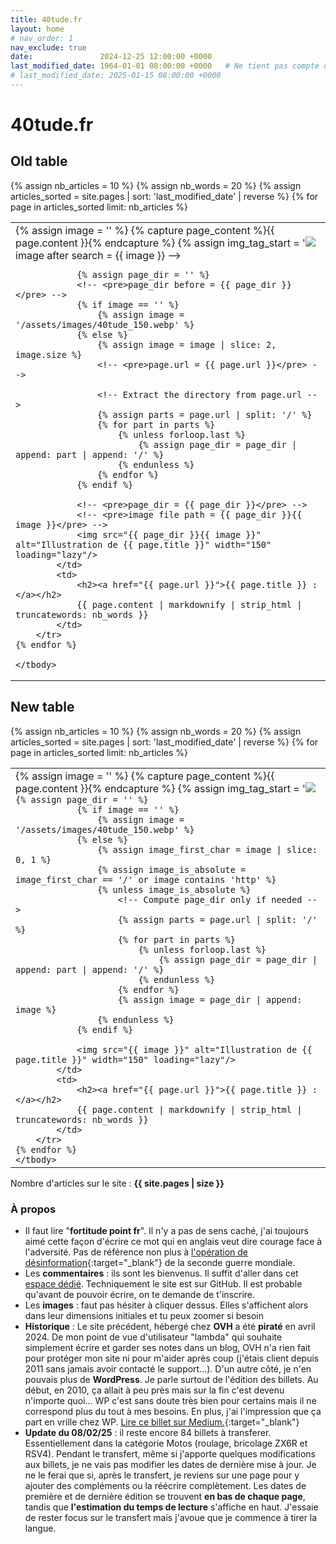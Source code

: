 ```yaml
---
title: 40tude.fr
layout: home
# nav_order: 1
nav_exclude: true
date:               2024-12-25 12:00:00 +0000
last_modified_date: 1964-01-01 08:00:00 +0000   # Ne tient pas compte de cette page dans les pages récemment mises à jour
# last_modified_date: 2025-01-15 08:00:00 +0000
---
```



# 40tude.fr 

## Old table
<table>
    <tbody>
    {% assign nb_articles = 10 %}
    {% assign nb_words = 20 %}
    {% assign articles_sorted = site.pages | sort: 'last_modified_date' | reverse %}
    {% for page in articles_sorted limit: nb_articles %}
        <tr>
            <td>
                <!-- Extract image if it exists --> 
                {% assign image = '' %} 
                <!-- <pre>image before search = {{ image }}</pre> -->
                {% capture page_content %}{{ page.content }}{% endcapture %} 
                {% assign img_tag_start = '<img src="' %} 
                {% assign parts = page_content | split: img_tag_start %} 
                {% if parts.size > 1 %}
                    {% assign img_part = parts[1] %}
                    {% assign image = img_part | split: '"' | first %}
                {% endif %}
                <!-- <pre>image after search = {{ image }}</pre>  -->
                
                {% assign page_dir = '' %} 
                <!-- <pre>page_dir before = {{ page_dir }}</pre> -->
                {% if image == '' %} 
                    {% assign image = '/assets/images/40tude_150.webp' %} 
                {% else %} 
                    {% assign image = image | slice: 2, image.size %}
                    <!-- <pre>page.url = {{ page.url }}</pre> -->

                    <!-- Extract the directory from page.url --> 
                    {% assign parts = page.url | split: '/' %} 
                    {% for part in parts %} 
                        {% unless forloop.last %} 
                            {% assign page_dir = page_dir | append: part | append: '/' %} 
                        {% endunless %} 
                    {% endfor %}
                {% endif %}

                <!-- <pre>page_dir = {{ page_dir }}</pre> -->
                <!-- <pre>image file path = {{ page_dir }}{{ image }}</pre> -->
                <img src="{{ page_dir }}{{ image }}" alt="Illustration de {{ page.title }}" width="150" loading="lazy"/>
            </td>
            <td>
                <h2><a href="{{ page.url }}">{{ page.title }} :</a></h2>
                {{ page.content | markdownify | strip_html | truncatewords: nb_words }}
            </td>
        </tr>
    {% endfor %}

    </tbody>
</table>

## New table

<table>
    <tbody>
    {% assign nb_articles = 10 %}
    {% assign nb_words = 20 %}
    {% assign articles_sorted = site.pages | sort: 'last_modified_date' | reverse %}
    {% for page in articles_sorted limit: nb_articles %}
        <tr>
            <td>
                <!-- Extract image if it exists -->
                {% assign image = '' %}
                {% capture page_content %}{{ page.content }}{% endcapture %}
                {% assign img_tag_start = '<img src="' %}
                {% assign parts = page_content | split: img_tag_start %}
                {% if parts.size > 1 %}
                    {% assign img_part = parts[1] %}
                    {% assign image = img_part | split: '"' | first %}
                {% endif %}

                {% assign page_dir = '' %}
                {% if image == '' %}
                    {% assign image = '/assets/images/40tude_150.webp' %}
                {% else %}
                    {% assign image_first_char = image | slice: 0, 1 %}
                    {% assign image_is_absolute = image_first_char == '/' or image contains 'http' %}
                    {% unless image_is_absolute %}
                        <!-- Compute page_dir only if needed -->
                        {% assign parts = page.url | split: '/' %}
                        {% for part in parts %}
                            {% unless forloop.last %}
                                {% assign page_dir = page_dir | append: part | append: '/' %}
                            {% endunless %}
                        {% endfor %}
                        {% assign image = page_dir | append: image %}
                    {% endunless %}
                {% endif %}

                <img src="{{ image }}" alt="Illustration de {{ page.title }}" width="150" loading="lazy"/>
            </td>
            <td>
                <h2><a href="{{ page.url }}">{{ page.title }} :</a></h2>
                {{ page.content | markdownify | strip_html | truncatewords: nb_words }}
            </td>
        </tr>
    {% endfor %}
    </tbody>
</table>


Nombre d'articles sur le site : **{{ site.pages | size }}**


### À propos  
* Il faut lire "**fortitude point fr**". Il n'y a pas de sens caché, j'ai toujours aimé cette façon d'écrire ce mot qui en anglais veut dire courage face à l'adversité. Pas de référence non plus à [l'opération de désinformation](https://fr.wikipedia.org/wiki/Op%C3%A9ration_Fortitude){:target="_blank"} de la seconde guerre mondiale.  
* Les **commentaires** : ils sont les bienvenus. Il suffit d'aller dans cet [espace dédié](https://github.com/40tude/40tude.github.io/discussions). Techniquement le site est sur GitHub. Il est probable qu'avant de pouvoir écrire, on te demande de t'inscrire. 
* Les **images** : faut pas hésiter à cliquer dessus. Elles s'affichent alors dans leur dimensions initiales et tu peux zoomer si besoin    
* **Historique** : Le site précédent, hébergé chez **OVH** a été **piraté** en avril 2024. De mon point de vue d'utilisateur "lambda" qui souhaite simplement écrire et garder ses notes dans un blog, OVH n'a rien fait pour protéger mon site ni pour m'aider après coup (j'étais client depuis 2011 sans jamais avoir contacté le support...). D'un autre côté, je n'en pouvais plus de **WordPress**. Je parle surtout de l'édition des billets. Au début, en 2010, ça allait à peu près mais sur la fin c'est devenu n'importe quoi...  WP c'est sans doute très bien pour certains mais il ne correspond plus du tout à mes besoins. En plus, j'ai l'impression que ça part en vrille chez WP. [Lire ce billet sur Medium.](https://medium.com/notes-and-theories/this-man-controls-40-of-the-internet-and-its-a-problem-1b37a66e6185){:target="_blank"}
* **Update du 08/02/25** : il reste encore 84 billets à transferer. Essentiellement dans la catégorie Motos (roulage, bricolage ZX6R et RSV4). Pendant le transfert, même si j'apporte quelques modifications aux billets, je ne vais pas modifier les dates de dernière mise à jour. Je ne le ferai que si, après le transfert, je reviens sur une page pour y ajouter des compléments ou la réécrire complètement. Les dates de première et de dernière édition se trouvent **en bas de chaque page**, tandis que **l'estimation du temps de lecture** s'affiche en haut. J'essaie de rester focus sur le transfert mais j'avoue que je commence à tirer la langue.